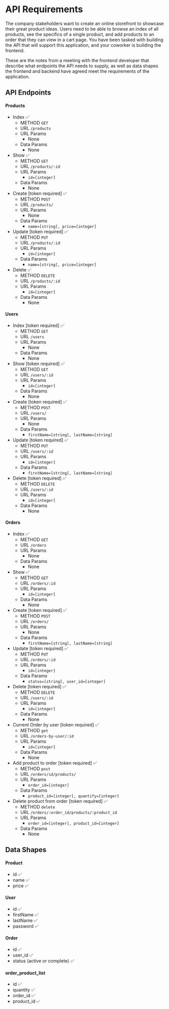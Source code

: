 # API Requirements

The company stakeholders want to create an online storefront to showcase their great product ideas. Users need to be able to browse an index of all products, see the specifics of a single product, and add products to an order that they can view in a cart page. You have been tasked with building the API that will support this application, and your coworker is building the frontend.

These are the notes from a meeting with the frontend developer that describe what endpoints the API needs to supply, as well as data shapes the frontend and backend have agreed meet the requirements of the application.

## API Endpoints

#### Products

- Index ✅
  - METHOD `GET`
  - URL `/products`
  - URL Params
    - None
  - Data Params
    - None
- Show ✅
  - METHOD `GET`
  - URL `/products/:id`
  - URL Params
    - `id=[integer]`
  - Data Params
    - None
- Create [token required] ✅
  - METHOD `POST`
  - URL `/products/`
  - URL Params
    - None
  - Data Params
    - `name=[string], price=[integer]`
- Update [token required] ✅
  - METHOD `PUT`
  - URL `/products/:id`
  - URL Params
    - `id=[integer]`
  - Data Params
    - `name=[string], price=[integer]`
- Delete ✅
  - METHOD `DELETE`
  - URL `/products/:id`
  - URL Params
    - `id=[integer]`
  - Data Params
    - None

#### Users

- Index [token required] ✅
  - METHOD `GET`
  - URL `/users`
  - URL Params
    - None
  - Data Params
    - None
- Show [token required] ✅
  - METHOD `GET`
  - URL `/users/:id`
  - URL Params
    - `id=[integer]`
  - Data Params
    - None
- Create [token required] ✅
  - METHOD `POST`
  - URL `/users/`
  - URL Params
    - None
  - Data Params
    - `firstName=[string], lastName=[string]`
- Update [token required] ✅
  - METHOD `PUT`
  - URL `/users/:id`
  - URL Params
    - `id=[integer]`
  - Data Params
    - `firstName=[string], lastName=[string]`
- Delete [token required] ✅
  - METHOD `DELETE`
  - URL `/users/:id`
  - URL Params
    - `id=[integer]`
  - Data Params
    - None

#### Orders

- Index ✅
  - METHOD `GET`
  - URL `/orders`
  - URL Params
    - None
  - Data Params
    - None
- Show ✅
  - METHOD `GET`
  - URL `/orders/:id`
  - URL Params
    - `id=[integer]`
  - Data Params
    - None
- Create [token required] ✅
  - METHOD `POST`
  - URL `/orders/`
  - URL Params
    - None
  - Data Params
    - `firstName=[string], lastName=[string]`
- Update [token required] ✅
  - METHOD `PUT`
  - URL `/orders/:id`
  - URL Params
    - `id=[integer]`
  - Data Params
    - `status=[string], user_id=[integer]`
- Delete [token required] ✅
  - METHOD `DELETE`
  - URL `/users/:id`
  - URL Params
    - `id=[integer]`
  - Data Params
    - None
- Current Order by user [token required] ✅
  - METHOD `get`
  - URL `/orders-by-user/:id`
  - URL Params
    - `id=[integer]`
  - Data Params
    - None
- Add product to order [token required] ✅
  - METHOD `post`
  - URL `/orders/id/products/`
  - URL Params
    - `order_id=[integer]`
  - Data Params
    - `product_id=[integer], quantify=[integer]`
- Delete product from order [token required] ✅
  - METHOD `delete`
  - URL `/orders/:order_id/products/:product_id`
  - URL Params
    - `order_id=[integer], product_id=[integer]`
  - Data Params
    - None

## Data Shapes

#### Product

- id ✅
- name ✅
- price ✅

#### User

- id ✅
- firstName ✅
- lastName ✅
- password ✅

#### Order

- id ✅
- user_id ✅
- status (active or complete) ✅

#### order_product_list

- id ✅
- quantity ✅
- order_id ✅
- product_id ✅
